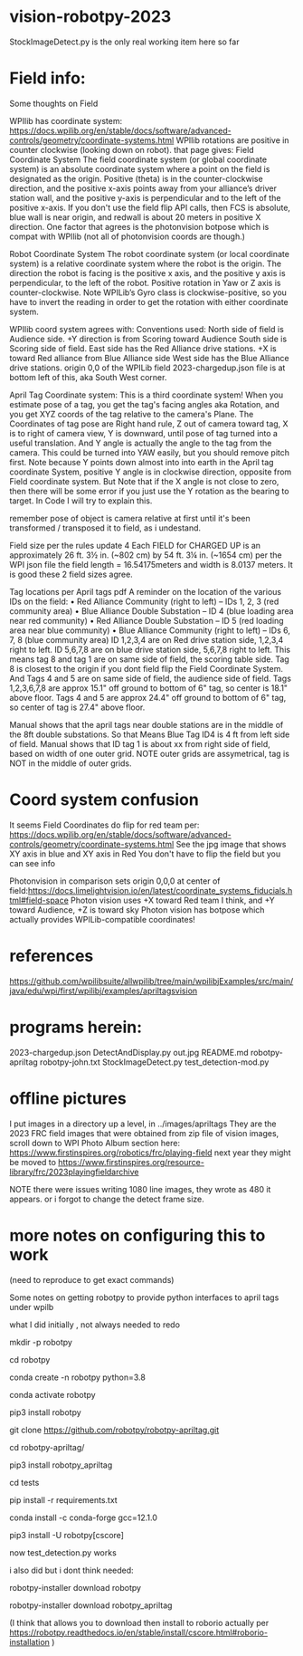 # vision-robotpy-2023

StockImageDetect.py is the only real working item here so far

# Field info:

Some thoughts on Field

WPIlib has coordinate system:
https://docs.wpilib.org/en/stable/docs/software/advanced-controls/geometry/coordinate-systems.html
WPIlib rotations are positive in counter clockwise (looking down on robot).
that page gives: 
Field Coordinate System
The field coordinate system (or global coordinate system) is an absolute coordinate system where a point on the field is designated as the origin. Positive 
 (theta) is in the counter-clockwise direction, and the positive x-axis points away from your alliance’s driver station wall, and the positive y-axis is perpendicular and to the left of the positive x-axis.
If you don't use the field flip API calls, then FCS is absolute, blue wall is near origin, and redwall is about 20 meters in positive X direction.  One factor that agrees is the photonvision botpose which is compat with WPIlib (not all of photonvision coords are though.)

Robot Coordinate System
The robot coordinate system (or local coordinate system) is a relative coordinate system where the robot is the origin. The direction the robot is facing is the positive x axis, and the positive y axis is perpendicular, to the left of the robot. Positive rotation in Yaw or Z axis is counter-clockwise.
Note WPILib’s Gyro class is clockwise-positive, so you have to invert the reading in order to get the rotation with either coordinate system.

WPIlib coord system agrees with:
Conventions used:
North side of field is Audience side. +Y direction is from Scoring toward Audience 
South side is Scoring side of field. 
East side has the Red Alliance drive stations. +X is toward Red alliance from Blue Alliance side
West side has the Blue Alliance drive stations.
origin 0,0 of the WPILib field 2023-chargedup.json file is at bottom left of this, aka South West corner.

April Tag Coordinate system: This is a third coordinate system! 
When you estimate pose of a tag, you get the tag's facing angles aka Rotation, and you get XYZ coords of the tag relative to the camera's Plane.
The Coordinates of tag pose are Right hand rule, Z out of camera toward tag, X is to right of camera view, Y is downward, until pose of tag turned into a useful translation.
And Y angle is actually the angle to the tag from the camera. This could be turned into YAW easily, but you should remove pitch first.
Note because Y points down almost into into earth in the April tag coordinate System, positive Y angle is in clockwise direction, opposite from Field coordinate system. But Note that if the X angle is not close to zero, then there will be some error if you just use the Y rotation as the bearing to target. In Code I will try to explain this.

remember pose of object is camera relative at first until it's been transformed / transposed it to field, as i undestand.

Field size 
per the rules update 4
Each FIELD for CHARGED UP is an approximately 26 ft. 3½ in. (~802 cm) by 54 ft. 3¼ in. (~1654 cm)
per the WPI json file the field length = 16.54175meters and width is 8.0137 meters.
It is good these 2 field sizes agree.

Tag locations per April tags pdf
A reminder on the location of the various IDs on the field:
• Red Alliance Community (right to left) – IDs 1, 2, 3 (red community area)
• Blue Alliance Double Substation – ID 4  (blue loading area near red community)
• Red Alliance Double Substation – ID 5 (red loading area near blue community)
• Blue Alliance Community (right to left) – IDs 6, 7, 8 (blue community area)
ID 1,2,3,4 are on Red drive station side,  1,2,3,4 right to left.
ID 5,6,7,8 are on blue drive station side,  5,6,7,8 right to left.
This means tag 8 and tag 1 are on same side of field, the scoring table side.
Tag 8 is closest to the origin if you dont field flip the Field Coordinate System.
And Tags 4 and 5 are on same side of field, the audience side of field.
Tags 1,2,3,6,7,8 are approx 15.1" off ground to bottom of 6" tag, so center is 18.1" above floor.
Tags 4 and 5 are approx 24.4" off ground to bottom of 6" tag, so center of tag is 27.4" above floor.

Manual shows that the april tags near double stations are in the middle of the 8ft double substations.
So that Means Blue Tag ID4 is 4 ft from left side of field.
Manual shows that ID tag 1 is about xx from right side of field, based on width of one outer grid. 
NOTE outer grids are assymetrical, tag is NOT in the middle of outer grids.

# Coord system confusion


It seems Field Coordinates do flip for red team per:
https://docs.wpilib.org/en/stable/docs/software/advanced-controls/geometry/coordinate-systems.html 
See the jpg image that shows XY axis in blue and XY axis in Red
You don't have to flip the field but you can see info 

Photonvision in comparison sets origin 0,0,0 at center of field:https://docs.limelightvision.io/en/latest/coordinate_systems_fiducials.html#field-space
Photon vision uses +X toward Red team I think, and +Y toward Audience, +Z is toward sky
Photon vision has botpose which actually provides WPILib-compatible coordinates!


# references

https://github.com/wpilibsuite/allwpilib/tree/main/wpilibjExamples/src/main/java/edu/wpi/first/wpilibj/examples/apriltagsvision

# programs herein:

2023-chargedup.json
DetectAndDisplay.py
out.jpg
README.md
robotpy-apriltag
robotpy-john.txt
StockImageDetect.py
test_detection-mod.py

# offline pictures

I put images in a directory up a level, in ../images/apriltags 
They are the 2023 FRC field images that were obtained from zip file 
 of vision images, scroll down to WPI Photo Album section here: https://www.firstinspires.org/robotics/frc/playing-field
 next year they might be moved to https://www.firstinspires.org/resource-library/frc/2023playingfieldarchive


NOTE there were issues writing 1080 line images, they wrote as 480 it appears.
or i forgot to change the detect frame size.

# more notes on configuring this to work
(need to reproduce to get exact commands)

Some notes on getting robotpy to provide python interfaces to april tags under wpilb

what I did initially , not always needed to redo


mkdir -p robotpy

cd robotpy

conda create -n robotpy python=3.8

conda activate robotpy

pip3 install robotpy

git clone https://github.com/robotpy/robotpy-apriltag.git

cd robotpy-apriltag/

pip3 install robotpy_apriltag

cd tests

pip install -r requirements.txt

conda install -c conda-forge gcc=12.1.0

pip3 install -U robotpy[cscore]

now test_detection.py works


i also did but i dont think needed:

robotpy-installer download robotpy

robotpy-installer download robotpy_apriltag

(I think that allows you to download then install to roborio actually per https://robotpy.readthedocs.io/en/stable/install/cscore.html#roborio-installation ) 



